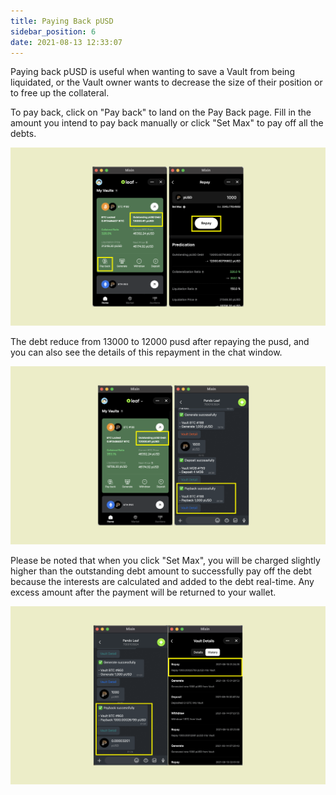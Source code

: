 ```yaml
---
title: Paying Back pUSD
sidebar_position: 6
date: 2021-08-13 12:33:07
---
```


Paying back pUSD is useful when wanting to save a Vault from being liquidated, or the Vault owner wants to decrease the size of their position or to free up the collateral.

To pay back, click on "Pay back" to land on the Pay Back page. Fill in the amount you intend to pay back manually or click "Set Max" to pay off all the debts.

![](../assets/leaf-payback-p1.png)

The debt reduce from 13000 to 12000 pusd after repaying the pusd, and you can also see the details of this repayment in the chat window.

![](../assets/leaf-payback-p2.png)

Please be noted that when you click "Set Max", you will be charged slightly higher than the outstanding debt amount to successfully pay off the debt because the interests are calculated and added to the debt real-time. Any excess amount after the payment will be returned to your wallet.

![](../assets/payback-p2.png)

